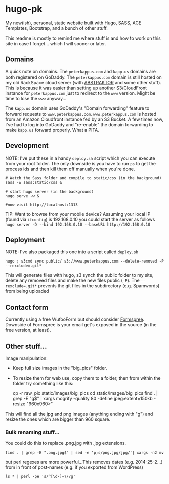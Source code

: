 # hugo-pk
My new(ish), personal, static website built with Hugo, SASS, ACE Templates, Bootstrap, and a bunch of other stuff.

This readme is mostly to remind me where stuff is and how to work on this site in case I forget... which I will sooner or later.

## Domains
A quick note on domains. The `peterkappus.com` and `kapp.us` domains are both registered on GoDaddy. The `peterkappus.com` domain is still hosted on my old RackSpace cloud server (with [ABSTRAKTOR](http://abstraktor.com) and some other stuff). This is because it was easier than setting up another S3/CloudFront instance for `peterkappus.com` just to redirect to the `www` version. Might be time to lose the `www` anyway... 

The `kapp.us` domain uses GoDaddy's "Domain forwarding" feature to forward requests to `www.peterkappus.com`. `www.peterkappus.com` is hosted from an Amazon Cloudfront instance fed by an S3 Bucket. A few times now, I've had to log into GoDaddy and "re-enable" the domain forwarding to make `kapp.us` forward properly. What a PITA.


## Development
NOTE: I've put these in a handy `deploy.sh` script which you can execute from your root folder. The only downside is you have to run `ps` to get the process ids and then kill them off manually when you're done.

```
# Watch the Sass folder and compile to static/css (in the background)
sass -w sass:static/css &

# start hugo server (in the background)
hugo serve -w &

#now visit http://localhost:1313
```

TIP: Want to browse from your mobile device? Assuming your local IP (found via `ifconfig`) is 192.168.0.10 you could start the server as follows
`hugo server -D --bind 192.168.0.10 --baseURL http://192.168.0.10`

## Deployment
NOTE: I've also packaged this one into a script called `deploy.sh`

`hugo ; s3cmd sync public/ s3://www.peterkappus.com --delete-removed -P --rexclude=.git*`

This will generate files with hugo, s3 synch the public folder to my site, delete any removed files and make the new files public (`-P`). The `--rexclude=.git*` prevents the git files in the subdirectory (e.g. Spamwords) from being uploaded

## Contact form
Currently using a free WufooForm but should consider [Formspree](https://formspree.io/). Downside of Formspree is your email get's exposed in the source (in the free version, at least).

## Other stuff...
Image manipulation:

- Keep full size images in the "big_pics" folder.
- To resize them for web use, copy them to a folder, then from within the folder try something like this:


    cp -r raw_pix static/images/big_pics
    cd static/images/big_pics
    find . | grep -E "g$" | xargs mogrify -quality 80 -define jpeg:extent=150kb -resize "960x960>"

This will find all the jpg and png images (anything ending with "g") and resize the ones which are bigger than 960 square.

### Bulk renaming stuff...
You could do this to replace .png.jpg with .jpg extensions.

    find . | grep -E ".png.jpg$" | sed -e 'p;s/png.jpg/jpg/'| xargs -n2 mv

but perl regexes are more powerful...This removes dates (e.g. 2014-25-2...) from in front of post-names (e.g. if you exported from WordPress)

    ls * | perl -pe 's/^[\d-]+?//g'
